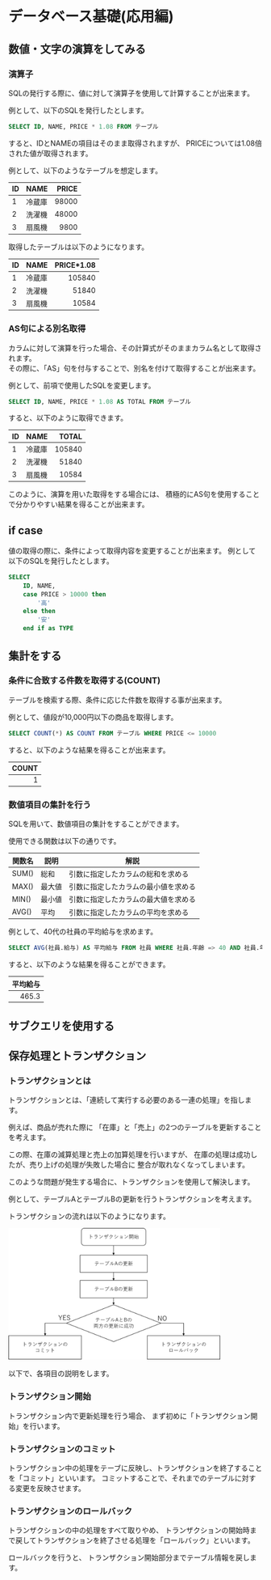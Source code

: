# データベース基礎(応用編)

## 数値・文字の演算をしてみる

### 演算子

SQLの発行する際に、値に対して演算子を使用して計算することが出来ます。

例として、以下のSQLを発行したとします。

```sql
SELECT ID, NAME, PRICE * 1.08 FROM テーブル
```

すると、IDとNAMEの項目はそのまま取得されますが、
PRICEについては1.08倍された値が取得されます。

例として、以下のようなテーブルを想定します。

|ID|NAME|PRICE|
|--|---|--:|
|1|冷蔵庫| 98000|
|2|洗濯機| 48000|
|3|扇風機| 9800|

取得したテーブルは以下のようになります。

|ID|NAME|PRICE*1.08|
|--|---|---:|
|1|冷蔵庫| 105840|
|2|洗濯機| 51840|
|3|扇風機| 10584|

### AS句による別名取得

カラムに対して演算を行った場合、その計算式がそのままカラム名として取得されます。  
その際に、「AS」句を付与することで、別名を付けて取得することが出来ます。

例として、前項で使用したSQLを変更します。

```sql
SELECT ID, NAME, PRICE * 1.08 AS TOTAL FROM テーブル
```

すると、以下のように取得できます。

|ID|NAME|TOTAL|
|--|---|---:|
|1|冷蔵庫| 105840|
|2|洗濯機| 51840|
|3|扇風機| 10584|

このように、演算を用いた取得をする場合には、
積極的にAS句を使用することで分かりやすい結果を得ることが出来ます。

## if case

値の取得の際に、条件によって取得内容を変更することが出来ます。
例として以下のSQLを発行したとします。

```sql
SELECT
    ID, NAME, 
    case PRICE > 10000 then
        '高'
    else then
        '安'
    end if as TYPE
```

## 集計をする

### 条件に合致する件数を取得する(COUNT)

テーブルを検索する際、条件に応じた件数を取得する事が出来ます。

例として、値段が10,000円以下の商品を取得します。

```sql
SELECT COUNT(*) AS COUNT FROM テーブル WHERE PRICE <= 10000
```

すると、以下のような結果を得ることが出来ます。

|COUNT|
|---:|
|1|

### 数値項目の集計を行う

SQLを用いて、数値項目の集計をすることができます。

使用できる関数は以下の通りです。

| 関数名 | 説明 | 解説 | 
|--|--|--|
|SUM()| 総和   | 引数に指定したカラムの総和を求める |
|MAX()| 最大値 | 引数に指定したカラムの最小値を求める|
|MIN()| 最小値 | 引数に指定したカラムの最大値を求める|
|AVG()| 平均   | 引数に指定したカラムの平均を求める|

例として、40代の社員の平均給与を求めます。

```sql
SELECT AVG(社員.給与) AS 平均給与 FROM 社員 WHERE 社員.年齢 => 40 AND 社員.年齢 < 50
```

すると、以下のような結果を得ることができます。

|平均給与 |
|---:|
|465.3|

## サブクエリを使用する

## 保存処理とトランザクション

### トランザクションとは

トランザクションとは、「連続して実行する必要のある一連の処理」を指します。

例えば、商品が売れた際に
「在庫」と「売上」の2つのテーブルを更新することを考えます。

この際、在庫の減算処理と売上の加算処理を行いますが、
在庫の処理は成功したが、売り上げの処理が失敗した場合に
整合が取れなくなってしまいます。

このような問題が発生する場合に、トランザクションを使用して解決します。

例として、テーブルAとテーブルBの更新を行うトランザクションを考えます。

トランザクションの流れは以下のようになります。

<img src="./shots/database/database_transaction_flow.png" width="420">

以下で、各項目の説明をします。

### トランザクション開始

トランザクション内で更新処理を行う場合、
まず初めに「トランザクション開始」を行います。

### トランザクションのコミット

トランザクション中の処理をテーブに反映し、トランザクションを終了することを「コミット」といいます。
コミットすることで、それまでのテーブルに対する変更を反映させます。

### トランザクションのロールバック

トランザクションの中の処理をすべて取りやめ、
トランザクションの開始時まで戻してトランザクションを終了させる処理を「ロールバック」といいます。

ロールバックを行うと、
トランザクション開始部分までテーブル情報を戻します。

